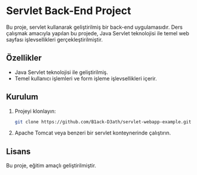 # Servlet Back-End Project

Bu proje, servlet kullanarak geliştirilmiş bir back-end uygulamasıdır. Ders çalışmak amacıyla yapılan bu projede, Java Servlet teknolojisi ile temel web sayfası işlevsellikleri gerçekleştirilmiştir.

## Özellikler

- Java Servlet teknolojisi ile geliştirilmiş.
- Temel kullanıcı işlemleri ve form işleme işlevsellikleri içerir.

## Kurulum

1. Projeyi klonlayın:
    ```bash
    git clone https://github.com/B1ack-D3ath/servlet-webapp-example.git
    ```
2. Apache Tomcat veya benzeri bir servlet konteynerinde çalıştırın.

## Lisans

Bu proje, eğitim amaçlı geliştirilmiştir.
